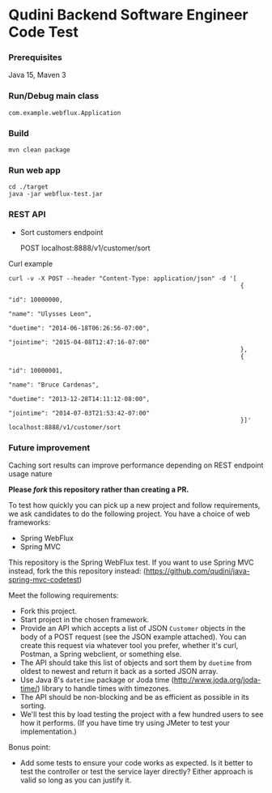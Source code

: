 # Qudini Backend Software Engineer Code Test

### Prerequisites

Java 15, Maven 3

### Run/Debug main class

    com.example.webflux.Application
    
### Build

    mvn clean package

### Run web app

    cd ./target
    java -jar webflux-test.jar


### REST API

 * Sort customers endpoint
        
   
    POST localhost:8888/v1/customer/sort

Curl example
    
    curl -v -X POST --header "Content-Type: application/json" -d '[
                                                                    {
                                                                      "id": 10000000,
                                                                      "name": "Ulysses Leon",
                                                                      "duetime": "2014-06-18T06:26:56-07:00",
                                                                      "jointime": "2015-04-08T12:47:16-07:00"
                                                                    },
                                                                    {
                                                                      "id": 10000001,
                                                                      "name": "Bruce Cardenas",
                                                                      "duetime": "2013-12-28T14:11:12-08:00",
                                                                      "jointime": "2014-07-03T21:53:42-07:00"
                                                                    }]' localhost:8888/v1/customer/sort
                                                                    
### Future improvement

Caching sort results can improve performance depending on REST endpoint usage nature  


      
**Please _fork_ this repository rather than creating a PR.**

To test how quickly you can pick up a new project and follow requirements, we ask
candidates to do the following project. You have a choice of web frameworks:

* Spring WebFlux
* Spring MVC

This repository is the Spring WebFlux test. If you want to use Spring MVC
instead, fork the this repository instead:
(https://github.com/qudini/java-spring-mvc-codetest)


Meet the following requirements:

* Fork this project.
* Start project in the chosen framework.
* Provide an API which accepts a list of JSON `Customer` objects in the body of
  a POST request (see the JSON example attached). You can create this request
  via whatever tool you prefer, whether it's curl, Postman, a Spring webclient,
  or something else.
* The API should take this list of objects and sort them by `duetime` from
  oldest to newest and return it back as a sorted JSON array.
* Use Java 8's `datetime` package or Joda time (http://www.joda.org/joda-time/)
  library to handle times with timezones.
* The API should be non-blocking and be as efficient as possible in its sorting.
* We'll test this by load testing the project with a few hundred users to see
  how it performs. (If you have time try using JMeter to test your
  implementation.)

Bonus point:
* Add some tests to ensure your code works as expected. Is it better to test the
  controller or test the service layer directly? Either approach is valid so
  long as you can justify it.
